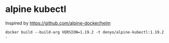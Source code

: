# alpine kubectl

Inspired by <https://github.com/alpine-docker/helm>

```
docker build --build-arg VERSION=1.19.2 -t denyo/alpine-kubectl:1.19.2 .
```

